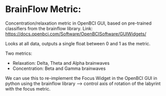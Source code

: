 # BrainFlow Metric: 

Concentration/relaxation metric in OpenBCI GUI, based on pre-trained
classifiers from the brainflow library.
Link: https://docs.openbci.com/Software/OpenBCISoftware/GUIWidgets/
	
Looks at all data, outputs a single float between 0 and 1 as the metric.

Two metrics:
 - Relaxation: Delta, Theta and Alpha brainwaves
 - Concentration: Beta and Gamma brainwaves

We can use this to re-implement the Focus Widget in the OpenBCI GUI in python 
using the brainflow library --> control axis of rotation of the labyrint with 
the focus metric.
	
	


